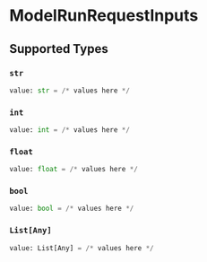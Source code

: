 # ModelRunRequestInputs


## Supported Types

### `str`

```python
value: str = /* values here */
```

### `int`

```python
value: int = /* values here */
```

### `float`

```python
value: float = /* values here */
```

### `bool`

```python
value: bool = /* values here */
```

### `List[Any]`

```python
value: List[Any] = /* values here */
```

